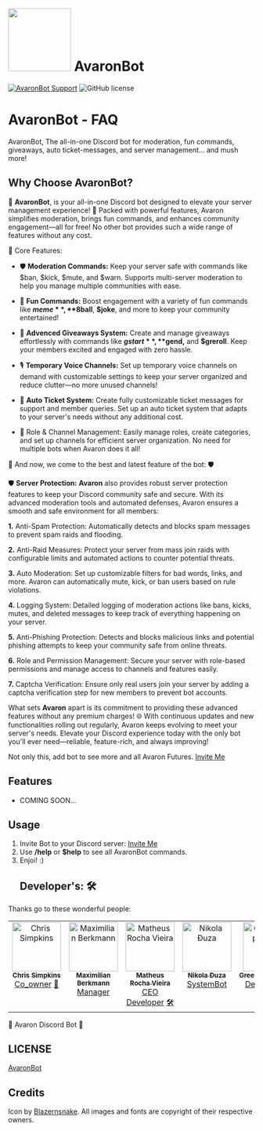 # <img src="https://github.com/CrimZonQH/BlackHole-Giveaway-bot/blob/36e617c3f06b91a3e2738a4fbe2d68c06b8a4097/avaronlogo" width="128"> AvaronBot
[![AvaronBot Support](https://discordapp.com/api/guilds/592399417676529688/embed.png)](https://discord.gg/x4mvQqJcRk) ![GitHub license](https://img.shields.io/github/license/esmBot/esmBot.svg)

# AvaronBot - FAQ 
AvaronBot, The all-in-one Discord bot for moderation, fun commands, giveaways, auto ticket-messages, and server management... and mush more!

## Why Choose AvaronBot?
🤖 **AvaronBot**, is your all-in-one Discord bot designed to elevate your server management experience! 🚀 Packed with powerful features, Avaron simplifies moderation, brings fun commands, and enhances community engagement—all for free! No other bot provides such a wide range of features without any cost.

🌟 Core Features:
- 🛡️ **Moderation Commands:**  Keep your server safe with commands like $ban, $kick, $mute, and $warn. Supports multi-server moderation to help you manage multiple communities with ease.

- 🎉 **Fun Commands:**  Boost engagement with a variety of fun commands like **$meme**, **$8ball**, **$joke**, and more to keep your community entertained!

- 🎁  **Advenced Giveaways System:** Create and manage giveaways effortlessly with commands like **$gstart**,**$gend,** and **$greroll**. Keep your members excited and engaged with zero hassle.

- 🎙️ **Temporary Voice Channels:** Set up temporary voice channels on demand with customizable settings to keep your server organized and reduce clutter—no more unused channels!

- 📩  **Auto Ticket System:**  Create fully customizable ticket messages for support and member queries. Set up an auto ticket system that adapts to your server's needs without any additional cost.

- 👥 Role & Channel Management:  Easily manage roles, create categories, and set up channels for efficient server organization. No need for multiple bots when Avaron does it all!


🤖 And now, we come to the best and latest feature of the bot: 🛡️

🛡️ **Server Protection:**
**Avaron** also provides robust server protection features to keep your Discord community safe and secure. With its advanced moderation tools and automated defenses, Avaron ensures a smooth and safe environment for all members:

**1.** Anti-Spam Protection:  Automatically detects and blocks spam messages to prevent spam raids and flooding.

**2.** Anti-Raid Measures:  Protect your server from mass join raids with configurable limits and automated actions to counter potential threats.

**3.** Auto Moderation:  Set up customizable filters for bad words, links, and more. Avaron can automatically mute, kick, or ban users based on rule violations.

**4.** Logging System:  Detailed logging of moderation actions like bans, kicks, mutes, and deleted messages to keep track of everything happening on your server.

**5.** Anti-Phishing Protection:  Detects and blocks malicious links and potential phishing attempts to keep your community safe from online threats.

**6.** Role and Permission Management:  Secure your server with role-based permissions and manage access to channels and features easily.

**7.** Captcha Verification:  Ensure only real users join your server by adding a captcha verification step for new members to prevent bot accounts.


What sets **Avaron** apart is its commitment to providing these advanced features without any premium charges! 🌐 With continuous updates and new functionalities rolling out regularly, Avaron keeps evolving to meet your server's needs. Elevate your Discord experience today with the only bot you'll ever need—reliable, feature-rich, and always improving!

Not only this, add bot to see more and all Avaron Futures. [Invite Me](https://discord.com/oauth2/authorize/?permissions=939565145&scope=bot&client_id=1269782006208659588)
## Features

- COMING SOON...

## Usage
1. Invite Bot to your Discord server: [Invite Me](https://discord.com/oauth2/authorize/?permissions=939565145&scope=bot&client_id=1269782006208659588)
2. Use __**/help**__ or __**$help**__ to see all AvaronBot commands. 
3. Enjoi! :)
   ## Developer's: 🛠

Thanks go to these wonderful people:

<!-- ALL-CONTRIBUTORS-LIST:START - Do not remove or modify this section -->
<!-- prettier-ignore-start -->
<!-- markdownlint-disable -->
<table>
  <tbody>
    <tr>
            <td align="center" valign="top" width="14.28%"><a href="https://github.com/chrissimpkins"><img src="https://avatars.githubusercontent.com/u/4249591?v=3?s=100" width="100px;" alt="Chris Simpkins"/><br /><sub><b>Chris Simpkins</b></sub></a><br /><a href="https://github.com/all-contributors/all-contributors/commits?author=chrissimpkins" title="Documentation">Co_owner</a> <a href="https://github.com/all-contributors/all-contributors/pulls?q=is%3Apr+reviewed-by%3Achrissimpkins" title="Reviewed Pull Requests">🐉</a></td>
      <td align="center" valign="top" width="14.28%"><a href="http://maxcubing.wordpress.com"><img src="https://avatars0.githubusercontent.com/u/8260834?v=4?s=100" width="100px;" alt="Maximilian Berkmann"/><br /><sub><b>Maximilian Berkmann</b></sub></a><br /><a href="#translation-Berkmann18" title="Translation">Manager</a> <a href="https://github.com/all-contributors/all-contributors/commits?author=Berkmann18" title="Documentation"></a> <a href="#maintenance-Berkmann18" title="Maintenance"></a> <a href="https://github.com/all-contributors/all-contributors/pulls?q=is%3Apr+reviewed-by%3ABerkmann18" title="Reviewed Pull Requests"></a> <a href="#talk-Berkmann18" title="Talks"></a></td>
      <td align="center" valign="top" width="14.28%"><a href="http://matheu.srv.br"><img src="https://avatars0.githubusercontent.com/u/23284276?v=4?s=100" width="100px;" alt="Matheus Rocha Vieira"/><br /><sub><b>Matheus Rocha Vieira</b></sub></a><br /><a href="#translation-MatheusRV" title="Translation">CEO Developer</a> <a href="https://github.com/all-contributors/all-contributors/commits?author=MatheusRV" title="Code">🛠</a> <a href="https://github.com/all-contributors/all-contributors/commits?author=MatheusRV" title="Documentation"></a></td>
            <td align="center" valign="top" width="14.28%"><a href="http://nikolalsvk.github.io/"><img src="https://avatars2.githubusercontent.com/u/3028124?v=4?s=100" width="100px;" alt="Nikola Đuza"/><br /><sub><b>Nikola Đuza</b></sub></a><br /><a href="https://github.com/all-contributors/all-contributors/commits?author=nikolalsvk" title="Documentation">SystemBot</a></td>
            <td align="center" valign="top" width="14.28%"><a href="https://github.com/apps/greenkeeper"><img src="https://avatars3.githubusercontent.com/in/505?v=4?s=100" width="100px;" alt="Greenkeeper[bot]"/><br /><sub><b>Greenkeeper[bot]</b></sub></a><br /><a href="#infra-Greenkeeper[bot]" title="Infrastructure (Hosting, Build-Tools, etc)">Developer 1</a></td>
            <td align="center" valign="top" width="14.28%"><a href="https://github.com/The24thDS"><img src="https://avatars0.githubusercontent.com/u/26633429?v=4?s=100" width="100px;" alt="David Sima"/><br /><sub><b>David Sima</b></sub></a><br /><a href="https://github.com/all-contributors/all-contributors/commits?author=The24thDS" title="Documentation">Developer 2</a> <a href="#translation-The24thDS" title="Translation"></a></td
                                                                                                                                                                                                                                                                                                                                                                                                                                      </tr>
    <tr>
  </tbody>
</table>

<!-- markdownlint-restore -->
<!-- prettier-ignore-end -->

<!-- ALL-CONTRIBUTORS-LIST:END -->

🎉 Avaron Discord Bot 🎉

## LICENSE

[AvaronBot](LICENSE)
## Credits
Icon by [Blazernsnake](https://twitter.com/Blazersnake).
All images and fonts are copyright of their respective owners.
